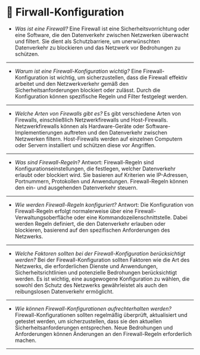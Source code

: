 # 🧱 Firwall-Konfiguration

* _Was ist eine Firewall?_ Eine Firewall ist eine Sicherheitsvorrichtung oder eine Software, die den Datenverkehr zwischen Netzwerken überwacht und filtert. Sie dient als Schutzbarriere, um unerwünschten Datenverkehr zu blockieren und das Netzwerk vor Bedrohungen zu schützen.

***

* _Warum ist eine Firewall-Konfiguration wichtig?_ Eine Firewall-Konfiguration ist wichtig, um sicherzustellen, dass die Firewall effektiv arbeitet und den Netzwerkverkehr gemäß den Sicherheitsanforderungen blockiert oder zulässt. Durch die Konfiguration können spezifische Regeln und Filter festgelegt werden.

***

* _Welche Arten von Firewalls gibt es?_ Es gibt verschiedene Arten von Firewalls, einschließlich Netzwerkfirewalls und Host-Firewalls. Netzwerkfirewalls können als Hardware-Geräte oder Software-Implementierungen auftreten und den Datenverkehr zwischen Netzwerken filtern. Host-Firewalls werden auf einzelnen Computern oder Servern installiert und schützen diese vor Angriffen.

***

* _Was sind Firewall-Regeln?_ Antwort: Firewall-Regeln sind Konfigurationseinstellungen, die festlegen, welcher Datenverkehr erlaubt oder blockiert wird. Sie basieren auf Kriterien wie IP-Adressen, Portnummern, Protokollen und Anwendungen. Firewall-Regeln können den ein- und ausgehenden Datenverkehr steuern.

***

* _Wie werden Firewall-Regeln konfiguriert?_ Antwort: Die Konfiguration von Firewall-Regeln erfolgt normalerweise über eine Firewall-Verwaltungsoberfläche oder eine Kommandozeilenschnittstelle. Dabei werden Regeln definiert, die den Datenverkehr erlauben oder blockieren, basierend auf den spezifischen Anforderungen des Netzwerks.

***

* _Welche Faktoren sollten bei der Firewall-Konfiguration berücksichtigt werden?_ Bei der Firewall-Konfiguration sollten Faktoren wie die Art des Netzwerks, die erforderlichen Dienste und Anwendungen, Sicherheitsrichtlinien und potenzielle Bedrohungen berücksichtigt werden. Es ist wichtig, eine ausgewogene Konfiguration zu wählen, die sowohl den Schutz des Netzwerks gewährleistet als auch den reibungslosen Datenverkehr ermöglicht.

***

* _Wie können Firewall-Konfigurationen aufrechterhalten werden?_ Firewall-Konfigurationen sollten regelmäßig überprüft, aktualisiert und getestet werden, um sicherzustellen, dass sie den aktuellen Sicherheitsanforderungen entsprechen. Neue Bedrohungen und Anforderungen können Änderungen an den Firewall-Regeln erforderlich machen.

***
